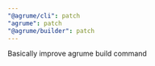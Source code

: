 ```yaml
---
"@agrume/cli": patch
"agrume": patch
"@agrume/builder": patch
---
```


Basically improve agrume build command
